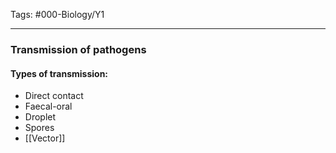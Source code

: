 Tags: #000-Biology/Y1

---
### Transmission of pathogens

#### Types of transmission:
- Direct contact
- Faecal-oral
- Droplet
- Spores
- [[Vector]]